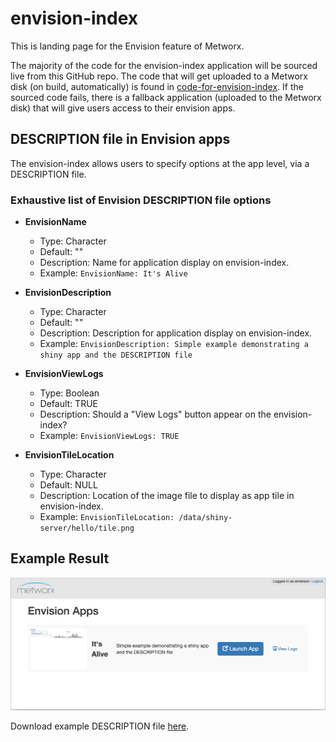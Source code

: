 # envision-index
This is landing page for the Envision feature of Metworx.

The majority of the code for the envision-index application will be sourced live from this GitHub repo. The code that will get uploaded to a Metworx disk (on build, automatically) is found in [code-for-envision-index](https://github.com/metrumresearchgroup/envision-index/tree/master/code-for-envision).
If the sourced code fails, there is a fallback application (uploaded to the Metworx disk) that will give users access to their envision apps.

[](#description-file-in-envision)
## DESCRIPTION file in Envision apps

The envision-index allows users to specify options at the app level, via a DESCRIPTION file.

### Exhaustive list of Envision DESCRIPTION file options


* **EnvisionName**
  * Type: Character
  * Default: ""
  * Description: Name for application display on envision-index.
  * Example: `EnvisionName: It's Alive`

* **EnvisionDescription**
  * Type: Character
  * Default: ""
  * Description: Description for application display on envision-index.
  * Example: `EnvisionDescription: Simple example demonstrating a shiny app and the DESCRIPTION file`

* **EnvisionViewLogs**
  * Type: Boolean
  * Default: TRUE
  * Description: Should a "View Logs" button appear on the envision-index?
  * Example: `EnvisionViewLogs: TRUE`

* **EnvisionTileLocation**
  * Type: Character
  * Default: NULL
  * Description: Location of the image file to display as app tile in envision-index.
  * Example: `EnvisionTileLocation: /data/shiny-server/hello/tile.png`

## Example Result
![Example](https://raw.githubusercontent.com/metrumresearchgroup/envision-index/master/img/DESCRIPTION-example.png)

Download example DESCRIPTION file [here](https://github.com/metrumresearchgroup/envision-index/raw/master/code-for-envision/hello/DESCRIPTION).
  
